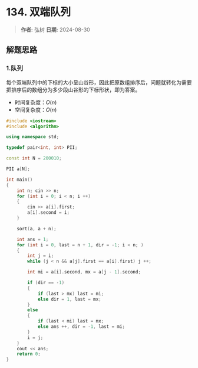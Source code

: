 # 134. 双端队列

> **作者:** 弘树
> **日期:** 2024-08-30

## 解题思路
### 1.队列

每个双端队列中的下标的大小呈山谷形，因此把原数组排序后，问题就转化为需要把排序后的数组分为多少段山谷形的下标形状，即为答案。

- 时间复杂度：$O(n)$
- 空间复杂度：$O(n)$

```C++
#include <iostream>
#include <algorithm>

using namespace std;

typedef pair<int, int> PII;

const int N = 200010;

PII a[N];

int main()
{
    int n; cin >> n;
    for (int i = 0; i < n; i ++)
    {
        cin >> a[i].first;
        a[i].second = i;
    }

    sort(a, a + n);

    int ans = 1;
    for (int i = 0, last = n + 1, dir = -1; i < n; )
    {
        int j = i;
        while (j < n && a[j].first == a[i].first) j ++;

        int mi = a[i].second, mx = a[j - 1].second;

        if (dir == -1) 
        {
            if (last > mx) last = mi;
            else dir = 1, last = mx;
        }
        else 
        {
            if (last < mi) last = mx;
            else ans ++, dir = -1, last = mi;
        }
        i = j;
    }
    cout << ans;
    return 0;
}
```